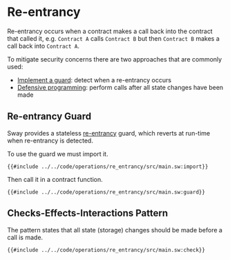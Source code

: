 # Re-entrancy

Re-entrancy occurs when a contract makes a call back into the contract that called it, e.g. `Contract A` calls `Contract B` but then `Contract B` makes a call back into `Contract A`.

To mitigate security concerns there are two approaches that are commonly used:

- [Implement a guard](#re-entrancy-guard): detect when a re-entrancy occurs
- [Defensive programming](#checks-effects-interactions-pattern): perform calls after all state changes have been made

## Re-entrancy Guard

Sway provides a stateless [re-entrancy](https://fuellabs.github.io/sway-libs/book/reentrancy/index.html) guard, which reverts at run-time when re-entrancy is detected.

To use the guard we must import it.

```sway
{{#include ../../code/operations/re_entrancy/src/main.sw:import}}
```

Then call it in a contract function.

```sway
{{#include ../../code/operations/re_entrancy/src/main.sw:guard}}
```

## Checks-Effects-Interactions Pattern

The pattern states that all state (storage) changes should be made before a call is made.

```sway
{{#include ../../code/operations/re_entrancy/src/main.sw:check}}
```
